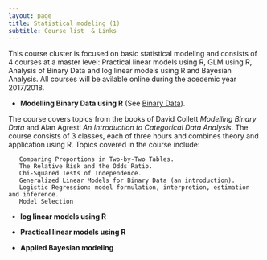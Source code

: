 ```yaml
---
layout: page
title: Statistical modeling (1)
subtitle: Course list  & Links
---
```

This course cluster is focused on basic statistical modeling and consists of 4 courses at a master level: Practical linear models using R,  GLM using R, Analysis of Binary Data and log linear models using R and Bayesian Analysis. All courses will be avilable online during the acedemic year 2017/2018.


-   **Modelling Binary Data using R** (See [Binary Data](https://github.com/eR-Biostat/Courses/tree/master/Statistical%20modeling%20(1)/Modelling%20Binary%20Data%20using%20R)).

The course covers topics from the books of David Collett *Modelling Binary Data* and Alan Agresti *An Introduction to Categorical Data Analysis*. The course consists of 3 classes, each of three hours and combines theory and application using R. Topics covered in the course include:

       Comparing Proportions in Two-by-Two Tables.
       The Relative Risk and the Odds Ratio.
       Chi-Squared Tests of Independence.
       Generalized Linear Models for Binary Data (an introduction).
       Logistic Regression: model formulation, interpretion, estimation and inference.
       Model Selection
  
-   **log linear models using R**

-   **Practical linear models using R**

-   **Applied Bayesian modeling**
